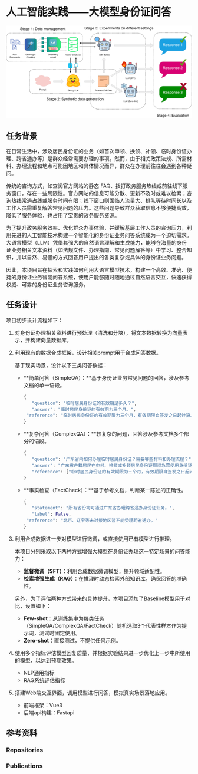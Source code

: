 # 人工智能实践——大模型身份证问答

![IDcard.drawio](./IDcard.drawio.png)

## 任务背景

在日常生活中，涉及居民身份证的业务（如首次申领、换领、补领、临时身份证办理、跨省通办等）是群众经常需要办理的事项。然而，由于相关政策法规、所需材料、办理流程和地点可能因地区和具体情况而异，群众在办理前往往会遇到各种疑问。

传统的咨询方式，如查阅官方网站的静态 FAQ、拨打政务服务热线或前往线下服务窗口，存在一些局限性。官方网站的信息可能分散、更新不及时或难以检索；咨询热线常遇占线或服务时间有限；线下窗口则面临人流量大、排队等待时间长以及工作人员需重复解答常见问题的压力。这些问题导致群众获取信息不够便捷高效，降低了服务体验，也占用了宝贵的政务服务资源。

为了提升政务服务效率、优化群众办事体验，并缓解基层工作人员的咨询压力，利用先进的人工智能技术构建一个智能化的身份证业务问答系统成为一个迫切需求。大语言模型（LLM）凭借其强大的自然语言理解和生成能力，能够在海量的身份证业务相关文本资料（如法规文件、办理指南、常见问题解答等）中学习、整合知识，并以自然、易懂的方式回答用户提出的各类复杂或具体的身份证业务问题。

因此，本项目旨在探索和实践如何利用大语言模型技术，构建一个高效、准确、便捷的身份证业务智能问答系统，使用户能够随时随地通过自然语言交互，快速获得权威、可靠的身份证业务咨询服务。

## 任务设计

项目初步设计流程如下：

1. 对身份证办理相关资料进行预处理（清洗和分块），将文本数据转换为向量表示，并构建向量数据库。

2. 利用现有的数据合成框架，设计相关prompt用于合成问答数据。

   基于现实场景，设计以下三类问答数据：

   - **简单问答（SimpleQA）：**基于身份证业务常见问题的回答，涉及参考文档的单一语段。

     ```python
     {
     	"question": "临时居民身份证的有效期是多久？",
     	"answer": "临时居民身份证的有效期为三个月。",
      "reference": "临时居民身份证的有效期限为三个月，有效期限自签发之日起计算。"
     }
     ```

   - **复杂问答（ComplexQA）：**较复杂的问题，回答涉及参考文档多个部分的语段。

     ```python
     {
     	"question": "广东省内如何办理临时居民身份证？需要哪些材料和办理流程？",
     	"answer": "广东省户籍居民在申领、换领或补领居民身份证期间急需使用身份证件的，可携带《居民身份证领取凭证》原件、户口簿原件及复印件、近期免冠彩色照片1张，前往户籍所在地或现居住地公安机关户政窗口申请办理临时居民身份证，缴纳10元工本费后即可现场领取，该临时身份证有效期为3个月。",
     	"reference": ["临时居民身份证的有效期限为三个月，有效期限自签发之日起计算。", "公民申请领取临时居民身份证应当缴纳证件工本费。工本费标准由国务院价格主管部门会同国务院财政部门核定。", "广东省户籍居民可在省内任一公安机关户政窗口办理临时居民身份证业务，实现全省通办。"]
     }
     ```

   - **事实检查（FactCheck）：**基于参考文档，判断某一陈述的正确性。

     ```python
     {
     	"statement": "所有省份均可通过广东省办理跨省通办身份证业务。",
     	"label": False,
      "reference": "北京、辽宁等未对接地区暂不能受理跨省通办。"
     }
     ```

3. 利用合成数据进一步对模型进行微调，或直接使用已有模型进行推理。

   本项目分别采取以下两种方式增强大模型在身份证办理这一特定场景的问答能力：

   - **监督微调（SFT）**：利用合成数据微调模型，提升领域适配性。
   - **检索增强生成（RAG）**：在推理时动态检索外部知识库，确保回答的准确性。

   另外，为了评估两种方式带来的具体提升，本项目添加了Baseline模型用于对比，设置如下：

   - **Few-shot**：从训练集中为每类任务（SimpleQA/ComplexQA/FactCheck）随机选取3个代表性样本作为提示词，测试时固定使用。
   - **Zero-shot**：直接测试，不提供任何示例。

4. 使用多个指标评估模型回复质量，并根据实验结果进一步优化上一步中所使用的模型，以达到预期效果。

   - NLP通用指标
   - RAG系统评估指标

5. 搭建Web端交互界面，调用模型进行问答，模拟真实场景落地应用。

   - 前端框架：Vue3
   - 后端api构建：Fastapi

## 参考资料

### Repositories

[^1]: Faiss https://github.com/facebookresearch/faiss.

### Publications

[^2]: Lewis P, Perez E, Piktus A, et al. Retrieval-augmented generation for  knowledge-intensive nlp tasks[J]. Advances in neural information  processing systems, 2020, 33: 9459-9474.

[^3]: De Lima R T, Gupta S, Ramis C B, et al. Know Your RAG: Dataset Taxonomy and Generation Strategies for Evaluating RAG Systems[C]//Proceedings of the 31st International Conference on Computational Linguistics: Industry Track. 

[^4]: Es S, James J, Anke L E, et al. Ragas: Automated evaluation of retrieval augmented generation[C]//Proceedings of the 18th Conference of the European Chapter of the Association for Computational Linguistics: System Demonstrations. 2024: 150-158.

[^5]: Roychowdhury S, Soman S, Ranjani H G, et al. Evaluation of RAG Metrics  for Question Answering in the Telecom Domain[J]. CoRR, 2024.
